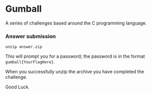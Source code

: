 # Gumball

A series of challenges based around the C programming language.

### Answer submission

    unzip answer.zip

This will prompt you for a password; the password is in the format `gumball{YourFlagHere}`.

When you successfully unzip the archive you have completed the challenge.

Good Luck.
